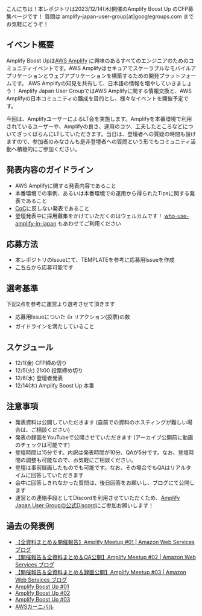 こんにちは！本レポジトリは2023/12/14(木)開催のAmplify Boost Up のCFP募集ページです！
質問は amplify-japan-user-group[at]googlegroups.com までお気軽にどうぞ！

## イベント概要

 Amplify Boost Upは[AWS Amplify](https://aws.amazon.com/jp/amplify/) に興味のあるすべてのエンジニアのためのコミュニティイベントです。AWS Amplifyはセキュアでスケーラブルなモバイルアプリケーションとウェブアプリケーションを構築するための開発プラットフォームです。
 AWS Amplifyの知見を共有して、日本語の情報を増やしていきましょう！
 Amplify Japan User GroupではAWS Amplifyに関する情報交換と、AWS Amplifyの日本コミュニティの醸成を目的とし、様々なイベントを開催予定です。

今回は、AmplifyユーザーによるLT会を実施します。Amplifyを本番環境で利用されているユーザーや、Amplifyの良さ、運用のコツ、工夫したところなどについてざっくばらんにLTしていただきます。当日は、登壇者への質疑の時間も設けますので、参加者のみなさんも是非登壇者への質問という形でもコミュニティ活動へ積極的にご参加ください。

## 発表内容のガイドライン

- AWS Amplifyに関する発表内容であること
- 本番環境での事例、あるいは本番環境での運用から得られたTipsに関する発表であること
- [CoC](https://d1.awsstatic.com/legal/communitycodesofconduct/AWS_Code_of_Conduct_Japanese%2010-21-2020_.pdf)に反しない発表であること
- 登壇発表中に採用募集をかけていただくのはウェルカムです！ [who-use-amplify-in-japan](https://github.com/aws-amplify-jp/who-use-amplify-in-japan) もあわせてご利用ください

## 応募方法

- 本レポジトリのIssueにて、TEMPLATEを参考に応募用Issueを作成
- [こちら](https://github.com/aws-amplify-jp/amplify-meetup-3-cfp/issues/new?assignees=&labels=&template=cfp-template.md&title=%E3%82%BF%E3%82%A4%E3%83%88%E3%83%AB)から応募可能です

## 選考基準

下記2点を参考に運営より選考させて頂きます

- 応募用Issueについた :+1: リアクション(投票)の数 
- ガイドラインを満たしていること

## スケジュール

- 12/1(金) CFP締め切り
- 12/5(火) 21:00 投票締め切り
- 12/6(水) 登壇者発表
- 12/14(木) Amplify Boost Up 本番

## 注意事項

- 発表資料は公開していただきます (自前での資料のホスティングが難しい場合は、ご相談ください)
- 発表の録画をYouTubeで公開させていただきます (アーカイブ公開前に動画のチェックは可能です)
- 登壇時間は15分です。内訳は発表時間が10分、QAが5分です。なお、登壇時間の調整も可能なので、お気軽にご相談ください。
- 登壇は事前録画したものでも可能です。なお、その場合でもQAはリアルタイムに回答していただきます
- 会中に回答しきれなかった質問は、後日回答をお願いし、ブログにて公開します
- 運営との連絡手段としてDiscordを利用させていただくため、[Amplify Japan User Groupの公式Discord](https://discord.gg/YBnmq6y3fW)にご参加お願いします！

## 過去の発表例

- [【全資料まとめ＆開催報告】Amplify Meetup #01 | Amazon Web Services ブログ](https://aws.amazon.com/jp/blogs/news/amplify-meetup-01/)
- [【開催報告＆全資料まとめ＆QA公開】Amplify Meetup #02 | Amazon Web Services ブログ](https://aws.amazon.com/jp/blogs/news/amplify-meetup-02/)
- [【開催報告＆全資料まとめ＆録画公開】Amplify Meetup #03 | Amazon Web Services ブログ](https://aws.amazon.com/jp/blogs/news/amplify-meetup-03/)
- [Amplify Boost Up #01](https://aws-amplify-jp.github.io/reports/20210730-amplify-boost-up-01/)
- [Amplify Boost Up #02](https://aws-amplify-jp.connpass.com/event/273121/)
- [Amplify Boost Up #03](https://aws-amplify-jp.connpass.com/event/284533/)
- [AWSカーニバル](https://aws-amplify-jp.connpass.com/event/296406/)